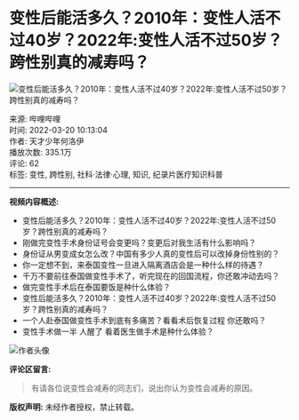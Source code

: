 # 变性后能活多久？2010年：变性人活不过40岁？2022年:变性人活不过50岁？跨性别真的减寿吗？

![变性后能活多久？2010年：变性人活不过40岁？2022年:变性人活不过50岁？跨性别真的减寿吗？](//i0.hdslb.com/bfs/archive/1fb77beb32cd77892ac9507ba608bbb33dd8f73a.jpg@518w_290h_1c_!web-video-share-cover.webp)

来源: 哔哩哔哩  
时间: 2022-03-20 10:13:04  
作者: 天才少年何洛伊  
播放次数: 335.1万  
评论: 62  
标签: 变性, 跨性别, 社科·法律·心理, 知识, 纪录片医疗知识科普

---

**视频内容概述:**

- 变性后能活多久？2010年：变性人活不过40岁？2022年:变性人活不过50岁？跨性别真的减寿吗？
- 刚做完变性手术身份证号会变更吗？变更后对我生活有什么影响吗？
- 身份证从男变成女怎么改？中国有多少人真的变性后可以改掉身份性别的？
- 你一定想不到，来泰国变性一旦进入隔离酒店会是一种什么样的待遇？
- 千万不要前往泰国做变性手术了，听完现在的回国流程，你还敢冲动去吗？
- 做完变性手术后在泰国要饭是种什么体验？
- 变性后能活多久？2010年：变性人活不过40岁？2022年:变性人活不过50岁？跨性别真的减寿吗？
- 一个人赴泰国做变性手术到底有多痛苦？看看术后恢复过程 你还敢吗？
- 变性手术做一半 人醒了 看着医生做手术是种什么体验？

![作者头像](//i1.hdslb.com/bfs/face/79977fb1288040a38791ce683b3780b9e1242d00.jpg@96w.webp)

**评论区留言:**
> 有请各位说变性会减寿的同志们，说出你认为变性会减寿的原因。

**版权声明:** 
未经作者授权，禁止转载。